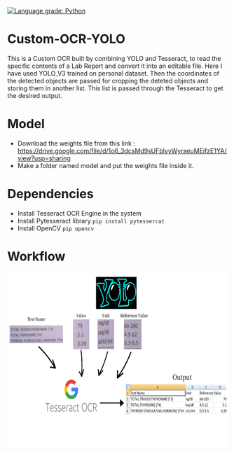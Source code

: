 [![Language grade: Python](https://img.shields.io/lgtm/grade/python/g/Borahb/Custom-OCR-YOLO.svg?logo=lgtm&logoWidth=18)](https://lgtm.com/projects/g/Borahb/Custom-OCR-YOLO/context:python)
# Custom-OCR-YOLO

This is a Custom OCR built by combining YOLO and Tesseract, to read the specific contents of a Lab Report and convert it into an editable file.
Here I have used YOLO_V3 trained on personal dataset. Then the coordinates of the detected objects are passed for cropping the deteted objects and storing them in another list. This list is passed through the Tesseract to get the desired output.

# Model
- Download the weights file from this link : https://drive.google.com/file/d/1o6_3dcsMd9sUFblvyWyraeuMEifzE1YA/view?usp=sharing
- Make a folder named model and put the weights file inside it.

# Dependencies
- Install Tesseract OCR Engine in the system
- Install Pytesseract library ` pip install pytessercat `
- Install OpenCV ` pip opencv `

# Workflow


   <img src = "asset/workflow.png" height = 400, width = 700>

